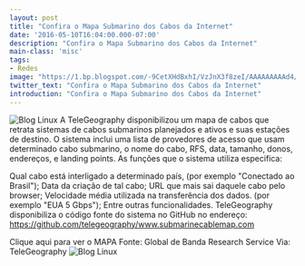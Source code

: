 ```yaml
---
layout: post
title: "Confira o Mapa Submarino dos Cabos da Internet"
date: '2016-05-10T16:04:00.000-07:00'
description: "Confira o Mapa Submarino dos Cabos da Internet"
main-class: 'misc'
tags:
- Redes
image: "https://1.bp.blogspot.com/-9CetXHdBxhI/VzJnX3f8zeI/AAAAAAAAAd4/kRKCCmVmAi4eLspnzx8Qjx_e2BKziPsVQCLcB/s72-c/mapa-interativo-dos-cabos.png"
twitter_text: "Confira o Mapa Submarino dos Cabos da Internet"
introduction: "Confira o Mapa Submarino dos Cabos da Internet"
---
```

![Blog Linux](https://1.bp.blogspot.com/-9CetXHdBxhI/VzJnX3f8zeI/AAAAAAAAAd4/kRKCCmVmAi4eLspnzx8Qjx_e2BKziPsVQCLcB/s1600/mapa-interativo-dos-cabos.png "Blog Linux")
A TeleGeography disponibilizou um mapa de cabos que retrata sistemas de cabos submarinos planejados e ativos e suas estações de destino. O sistema inclui uma lista de provedores de acesso que usam determinado cabo submarino, o nome do cabo, RFS, data, tamanho, donos, endereços, e landing points.
As funções que o sistema utiliza especifica:
 
 Qual cabo está interligado a determinado país, (por exemplo "Conectado ao Brasil"); Data da criação de tal cabo; URL que mais sai daquele cabo pelo browser; Velocidade média utilizada na transferência dos dados. (por exemplo "EUA 5 Gbps"); Entre outras funcionalidades.
TeleGeography disponibiliza o código fonte do sistema no GitHub no endereço: 
 https://github.com/telegeography/www.submarinecablemap.com
 
Clique aqui para ver o MAPA
Fonte: Global de Banda Research Service 
Via: TeleGeography
![Blog Linux](https://2.bp.blogspot.com/-c6OVLS3hH_I/VzJm0PTgyvI/AAAAAAAAAdw/_-gvoyC51pQaqng_--QTemWslkTKVVODACLcB/s1600/interactive-cable-map.png "Blog Linux")
